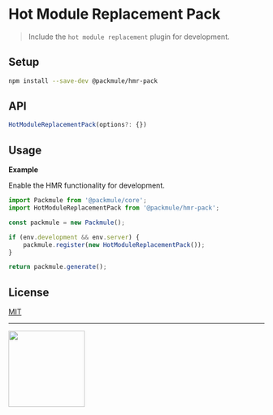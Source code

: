 # Hot Module Replacement Pack

> Include the `hot module replacement` plugin for development.

## Setup

```bash
npm install --save-dev @packmule/hmr-pack
```

## API

```ts
HotModuleReplacementPack(options?: {})
```

## Usage

**Example**

Enable the HMR functionality for development.

```ts
import Packmule from '@packmule/core';
import HotModuleReplacementPack from '@packmule/hmr-pack';

const packmule = new Packmule();

if (env.development && env.server) {
    packmule.register(new HotModuleReplacementPack());
}

return packmule.generate();
```

## License

[MIT](https://choosealicense.com/licenses/mit/)

---

[<img src="https://www.pixelart.at/fileadmin/images/logo-new/logo.svg" width="150">](https://www.pixelart.at/)
